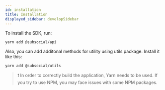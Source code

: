 ```yaml
---
id: installation
title: Installation
displayed_sidebar: developSidebar
---
```


To install the SDK, run:

```
yarn add @subsocial/api
```

Also, you can add additonal methods for utility using utils package. Install it like this:

```
yarn add @subsocial/utils
```

> :exclamation: In order to correctly build the application, Yarn needs to be used. If you try to use NPM, you may face issues with some NPM packages.
